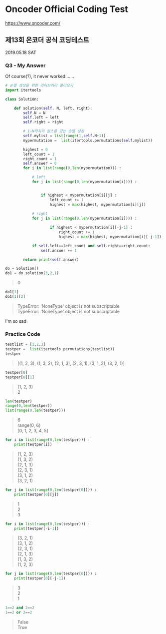 # Oncoder Official Coding Test
https://www.oncoder.com/

## 제13회 온코더 공식 코딩테스트
2019.05.18 SAT

### Q3 - My Answer
Of course(?), it never worked ……

```python
# 순열 생성을 위한 라이브러리 불러오기
import itertools

class Solution:

    def solution(self, N, left, right):
        self.N = N
        self.left = left
        self.right = right

        # 1~N까지의 원소를 갖는 순열 생성
        self.mylist = list(range(1,self.N+1))
        mypermutation =  list(itertools.permutations(self.mylist))

        highest = 0
        left_count = 1
        right_count = 1
        self.answer = 0
        for i in list(range(0,len(mypermutation))) :

            # left
            for j in list(range(0,len(mypermutation[i]))) :


                if highest < mypermutation[i][j] :
                    left_count += 1
                    highest = max(highest, mypermutation[i][j])
                    
            # right
            for j in list(range(0,len(mypermutation[i]))) :

                    if highest < mypermutation[i][-j-1] :
                        right_count += 1
                        highest = max(highest, mypermutation[i][-j-1])

            if self.left==left_count and self.right==right_count:
                self.answer += 1

        return print(self.answer)
```

```python
do = Solution()
do1 = do.solution(3,2,1)
```
> 0

```python
do1[1]
do1[1][2]
```
> TypeError: 'NoneType' object is not subscriptable  
> TypeError: 'NoneType' object is not subscriptable

I'm so sad


### Practice Code

```python
testlist = [1,2,3]
testper =  list(itertools.permutations(testlist))
testper
```
> [(1, 2, 3), (1, 3, 2), (2, 1, 3), (2, 3, 1), (3, 1, 2), (3, 2, 1)]

```python
testper[0]
testper[0][1]
```
> (1, 2, 3)  
> 2

```python
len(testper)
range(0,len(testper))
list(range(0,len(testper)))
```
> 6  
> range(0, 6)  
> [0, 1, 2, 3, 4, 5]

```python
for i in list(range(0,len(testper))) :
    print(testper[i])
```
> (1, 2, 3)  
  (1, 3, 2)  
  (2, 1, 3)  
  (2, 3, 1)  
  (3, 1, 2)  
  (3, 2, 1)
  
```python
for j in list(range(0,len(testper[0]))) :
    print(testper[0][j])
```
> 1  
  2  
  3

```python
for i in list(range(0,len(testper))) :
    print(testper[-i-1])
```
> (3, 2, 1)  
  (3, 1, 2)  
  (2, 3, 1)  
  (2, 1, 3)  
  (1, 3, 2)  
  (1, 2, 3)

```python
for j in list(range(0,len(testper[0]))) :
    print(testper[0][-j-1])
```
> 3  
  2  
  1

```python    
1==2 and 2==2
1==2 or 2==2
```
> False  
> True
